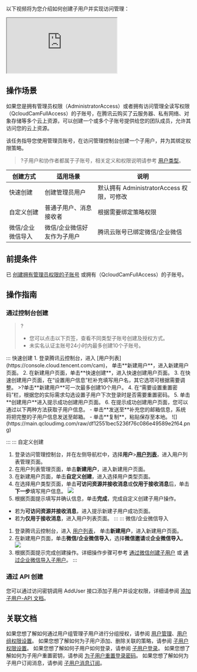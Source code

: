 以下视频将为您介绍如何创建子用户并实现访问管理：
<div class="doc-video-mod"><iframe src="https://cloud.tencent.com/edu/learning/quick-play/1765-19055?source=gw.doc.media&withPoster=1&notip=1"></iframe></div>

## 操作场景
如果您是拥有管理员权限（AdministratorAccess）或者拥有访问管理全读写权限（QcloudCamFullAccess）的子账号，在腾讯云购买了云服务器、私有网络、对象存储等多个云上资源，可以创建一个或多个子账号提供给您的团队成员，允许其访问您的云上资源。


该任务指导您使用管理员账号，在访问管理控制台创建一个子用户，并为其绑定权限策略。
>?子用户和协作者都属于子账号，相关定义和权限说明请参考 [用户类型](https://cloud.tencent.com/document/product/598/13665)。

| 创建方式 | 适用场景 | 说明 | 
|---------|---------|---------|
| 快速创建 | 创建管理员用户 | 默认拥有 AdministratorAccess 权限，可修改 | 
| 自定义创建 | 普通子用户、消息接收者 | 根据需要绑定策略权限 | 
| 微信/企业微信导入 | 微信/企业微信好友作为子用户 | 腾讯云账号已绑定微信/企业微信 |


## 前提条件
已 [创建拥有管理员权限的子账号](https://cloud.tencent.com/document/product/598/54458) 或拥有（QcloudCamFullAccess）的子账号。

## 操作指南
### 通过控制台创建

>?
>- 您可以点击以下页签，查看不同类型子账号创建及授权方式。
>- 未实名认证主账号24小时内最多创建10个子账号。
<dx-tabs>
::: 快速创建
1. 登录腾讯云控制台，进入 [用户列表](https://console.cloud.tencent.com/cam)， 单击**新建用户**，进入新建用户页面。
2. 在新建用户页面，单击**快速创建**，进入快速创建用户页面。
3. 在快速创建用户页面，在“设置用户信息”栏补充填写用户名，其它选项可根据需要调整。
>?单击**新建用户**可一次最多创建10个用户。
4. 在“需要设置重置密码”栏，根据您的实际需求勾选设置子用户下次登录时是否需要重置密码。
5. 单击**创建用户**进入提示成功创建用户页面。
6. 在提示成功创建用户页面，您可以通过以下两种方法获取子用户信息。
	- 单击**发送至**补充您的邮箱信息，系统将把完整的子用户信息发送至邮箱。
	- 单击**复制**，粘贴保存至本地。
![](https://main.qcloudimg.com/raw/df12551bec5236f76c086e49589e2f64.png)

:::
::: 自定义创建
1. 登录访问管理控制台，并在左侧导航栏中，选择**用户**>**[用户列表](https://console.cloud.tencent.com/cam)**，进入用户列表管理页面。
2. 在用户列表管理页面，单击**新建用户**，进入新建用户页面。
3. 在新建用户页面，单击**自定义创建**，进入选择用户类型页面。
4. 在选择用户类型页面，单击**可访问资源并接收消息**或**仅用于接收消息**后，单击**下一步**填写用户信息。
![](https://main.qcloudimg.com/raw/96fd0b534d55760376a44aa1a788539f.png)
5. 根据页面提示填写并确认信息，单击**完成**，完成自定义创建子用户操作。
 - 若为**可访问资源并接收消息**，进入提示新建子用户成功页面。
 - 若为**仅用于接收消息**，进入用户列表页面。
:::
::: 微信/企业微信导入
1. 登录腾讯云控制台，进入 [用户列表](https://console.cloud.tencent.com/cam)， 单击**新建用户**，进入新建用户页面。
2. 在新建用户页面，单击**微信/企业微信导入**，选择**微信邀请**或**企业微信导入**。
![](https://main.qcloudimg.com/raw/ec61d1077246ae45003050189d19f091.png)
3. 根据页面提示完成创建操作。详细操作步骤可参考 [通过微信创建子用户](https://cloud.tencent.com/document/product/598/34542) 或 [通过企业微信导入子用户](https://cloud.tencent.com/document/product/598/36287)。
:::
</dx-tabs>


### 通过 API 创建
您可以通过访问密钥调用 AddUser 接口添加子用户并设定权限，详细请参阅 [添加子用户-API 文档](https://cloud.tencent.com/document/product/598/34595)。

## 关联文档
如果您想了解如何通过用户组管理子用户进行分组授权，请参阅 [用户管理](https://cloud.tencent.com/document/product/598/10599)、[用户组权限设置](https://cloud.tencent.com/document/product/598/37299)。
如果您想了解如何为子用户添加、删除关联的策略，请参阅 [子用户权限设置](https://cloud.tencent.com/document/product/598/36256)。
如果您想了解如何子用户如何登录，请参阅 [子用户登录](https://cloud.tencent.com/document/product/598/39133)。
如果您想了解如何为子用户重置密钥，请参阅 [为子用户重置登录密码](https://cloud.tencent.com/document/product/598/36260)。
如果您想了解如何为子用户订阅消息，请参阅 [子用户消息订阅](https://cloud.tencent.com/document/product/598/36257)。

